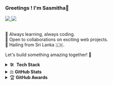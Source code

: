 ### Greetings ! I'm Sasmitha👋

<div>
  <a href="https://github.com/sasmeee">
    <img src="https://komarev.com/ghpvc/?username=sasmeee&label=Profile%20views&color=blue&label=Profile+Views&style=plastic"/>
  </a>
  <a href="https://github.com/sasmeee?tab=followers">
    <img src="https://img.shields.io/github/followers/sasmeee?color=ff0000&label=Followers&style=plastic"/>
  </a>
</div>

<br>

🌱 Always learning, always coding. <br>
🤝 Open to collaborations on exciting web projects. <br>
🌿 Hailing from Sri Lanka 🇱🇰.

Let's build something amazing together! 🚀

<details>
  <summary>
      🛠 &nbsp;<strong>Tech Stack</strong>
  </summary><br>

![HTML](https://img.shields.io/badge/-HTML-333333?style=flat&logo=HTML5)&nbsp;
![CSS](https://img.shields.io/badge/-CSS-333333?style=flat&logo=CSS3&logoColor=1572B6)&nbsp;
![javascript](https://img.shields.io/badge/-JavaScript-333333?style=flat&logo=javascript&logoColor=F7DF1E)&nbsp;
![React](https://img.shields.io/badge/-React-333333?style=flat&logo=react&logoColor=61DAFB)&nbsp;
![vite](https://img.shields.io/badge/-Vite-333333?style=flat&logo=vite&logoColor=646CFF)&nbsp;
<br>
![nodedotjs](https://img.shields.io/badge/-Node%20JS-333333?style=flat&logo=nodedotjs&logoColor=339933)&nbsp;
![express](https://img.shields.io/badge/-Express%20JS-333333?style=flat&logo=express&logoColor=FFFFFF)&nbsp;
![postman](https://img.shields.io/badge/-Postman-333333?style=flat&logo=postman&logoColor=FF6C37)&nbsp;
<br>
![cplusplus](https://img.shields.io/badge/-C++-333333?style=flat&logo=cplusplus&logoColor=00599C)&nbsp;
![Java](https://img.shields.io/badge/-Java-333333?style=flat&logo=Java&logoColor=FFA518)&nbsp;
![Python](https://img.shields.io/badge/-Python-333333?style=flat&logo=python)&nbsp;
<br>
![mongodb](https://img.shields.io/badge/-MongoDB-333333?style=flat&logo=mongodb&logoColor=47A248)&nbsp;
![firebase](https://img.shields.io/badge/-Firebase-333333?style=flat&logo=firebase&logoColor=FFCA28)&nbsp;
![mysql](https://img.shields.io/badge/-MySQL-333333?style=flat&logo=mysql&logoColor=4479A1)&nbsp;
<br>
![Git](https://img.shields.io/badge/-Git-333333?style=flat&logo=git)&nbsp;
![GitHub](https://img.shields.io/badge/-GitHub-333333?style=flat&logo=github)&nbsp;
![Visual Studio Code](https://img.shields.io/badge/-Visual%20Studio%20Code-333333?style=flat&logo=visual-studio-code&logoColor=007ACC)&nbsp;
![vercel](https://img.shields.io/badge/-Vercel-333333?style=flat&logo=vercel)&nbsp;

</details>

<details>
    <summary>
      ⚖️ <strong>GitHub Stats</strong>
    </summary><br>

[![GitHub Streak](https://streak-stats.demolab.com?user=sasmeee&theme=gruvbox&hide_border=true&date_format=j%20M%5B%20Y%5D&hide_border=true&card_width=490)](https://git.io/streak-stats)
![GitHub Stats](https://github-readme-stats.vercel.app/api?username=sasmeee&show_icons=true&theme=gruvbox&hide_border=true&card_width=490)

</details>
<details>
    <summary>
      &#127942 <strong>GitHub Awards</strong>
    </summary><br/>
      
![Github Trophy](https://github-profile-trophy.vercel.app/?username=sasmeee&theme=gruvbox&no-frame=true&margin-w=2)
</details>
